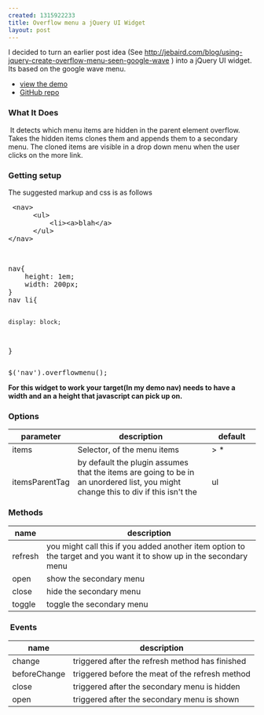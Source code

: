 ```yaml
--- 
created: 1315922233
title: Overflow menu a jQuery UI Widget
layout: post
---
```

<p>I decided to turn an earlier post idea (See <a href="http://jebaird.com/blog/using-jquery-create-overflow-menu-seen-google-wave">http://jebaird.com/blog/using-jquery-create-overflow-menu-seen-google-wave</a> ) into a jQuery UI widget. Its based on the google wave menu.</p>
<ul>
    <li><a target="_blank" href="/dev/project/jb-overflow-menu/demo.htm">view the demo</a></li>
    <li><a target="_blank" href="https://github.com/jebaird/jquery-overflow-menu">GitHub repo</a></li>
</ul>
<h3>What It Does</h3>
<p>&nbsp;It detects which menu items are hidden in the parent element overflow. Takes the hidden items clones them and appends them to a secondary menu. The cloned items are visible in a drop down menu when the user clicks on the more link.</p>
<h3>Getting setup</h3>
<p>The suggested markup and css is as follows</p>
<pre class="brush: html">
 &lt;nav&gt;
      &lt;ul&gt;
          &lt;li&gt;&lt;a&gt;blah&lt;/a&gt;
      &lt;/ul&gt;
&lt;/nav&gt;</pre>
<p>&nbsp;</p>
<pre class="brush: css">
nav{
	height: 1em;
	width: 200px;
}
nav li{

 	display: block;

}</pre>
<pre class="brush: js">
$('nav').overflowmenu();
</pre>
<p><strong>For this widget to work your target(In my demo nav) needs to have a width and an a height that javascript can pick up on.</strong></p>
<h3>Options</h3>
<table width="700" height="137" cellspacing="0" cellpadding="0" border="0" style="">
    <thead>
        <tr>
            <th scope="col">parameter</th>
            <th scope="col">description</th>
            <th scope="col">default</th>
        </tr>
    </thead>
    <tbody>
        <tr>
            <td>items</td>
            <td>Selector, of the menu items</td>
            <td>&gt; *</td>
        </tr>
        <tr>
            <td>itemsParentTag</td>
            <td>by default the plugin assumes that the items are going to be in an unordered list, you might change this to div if this isn't the case</td>
            <td>ul</td>
        </tr>
        <tr>
            <td>guessHeight</td>
            <td>for this widget to work the target must have a width and height. It tries to guess the height of the target by using the outer height of the first item</td>
            <td>true</td>
        </tr>
        <tr>
            <td>refreshOn</td>
            <td>This is element upon resize the refresh method is called. If you have a special event plugin that detects elements rezise other than window you can change this from the default</td>
            <td>$(window)</td>
        </tr>
        <tr>
            <td>label</td>
            <td>controls what the more link says, can be text or html</td>
            <td>more</td>
        </tr>
    </tbody>
</table>
<h3>Methods</h3>
<table width="700" cellspacing="0" cellpadding="0" border="0" style="">
    <thead>
        <tr>
            <th scope="col">name</th>
            <th scope="col">description</th>
        </tr>
    </thead>
    <tbody>
        <tr>
            <td>refresh</td>
            <td>you might call this if you added another item option to the target and you want it to show up in the secondary menu</td>
        </tr>
        <tr>
            <td>open</td>
            <td>show the secondary menu</td>
        </tr>
        <tr>
            <td>close</td>
            <td>hide the secondary menu</td>
        </tr>
        <tr>
            <td>toggle</td>
            <td>toggle the secondary menu</td>
        </tr>
    </tbody>
</table>
<h3>&nbsp;Events</h3>
<table width="700" cellspacing="0" cellpadding="0" border="0" style="">
    <thead>
        <tr>
            <th scope="col">name</th>
            <th scope="col">description</th>
        </tr>
    </thead>
    <tbody>
        <tr>
            <td>change</td>
            <td>triggered after the refresh method has finished</td>
        </tr>
        <tr>
            <td>beforeChange</td>
            <td>triggered before the meat of the refresh method</td>
        </tr>
        <tr>
            <td>close</td>
            <td>triggered after the secondary menu is hidden</td>
        </tr>
        <tr>
            <td>open</td>
            <td>triggered after the secondary menu is shown</td>
        </tr>
    </tbody>
</table>
<p>&nbsp;</p>
